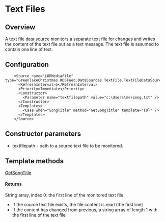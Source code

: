 # Text Files

## Overview

A text file data source monitors a separate text file for changes and writes the content
of the text file out as a text message. The text file is assumed to contain one line of text.

## Configuration
```
    <Source name="LORMediaFile" type="GreenlakeChristmas.RDSFeed.DataSources.TextFile.TextFileDataSource">
      <RefreshInterval>5</RefreshInterval>
      <Priority>Immediate</Priority>
      <Constructor>
        <Parameter name="textfilepath" value="c:\Users\me\song.txt" />
      </Constructor>
      <Templates>
        <Case when="SongTitle" method="GetSongTitle" template="{0}" />
      </Templates>
    </Source>
```

## Constructor parameters

* textfilepath - path to a source text file to be monitored.

## Template methods

[GetSongTitle](https://github.com/greenlakexmas/RDSFeed/blob/master/DataSources/TextFile/TextFileDataSource.cs#L17)

#### Returns

String array, index 0: the first line of the monitored text file

* If the source text file exists, the file content is read (the first line)
* If the content has changed from previous, a string array of length 1 with the first line of the text file
